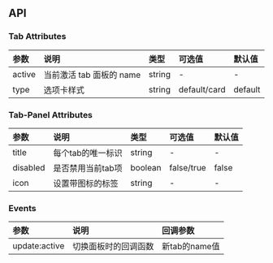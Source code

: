 ## API

### Tab Attributes

| 参数 | 说明 | 类型 | 可选值| 默认值|
| :-----| :----- | :----- |:----- |:----- |
| active | 当前激活 tab 面板的 name | string | - |- |
| type | 选项卡样式 | string |default/card |default |


### Tab-Panel Attributes

| 参数 | 说明 | 类型 | 可选值| 默认值|
| :-----| :----- | :----- |:----- |:----- |
| title | 每个tab的唯一标识 | string |- |- |
| disabled | 是否禁用当前tab项 | boolean |false/true |false |
| icon | 设置带图标的标签 | string |- |- |


### Events

| 参数 | 说明 | 回调参数 | 
| :-----| :----- | :----- |
| update:active | 切换面板时的回调函数 |新tab的name值|